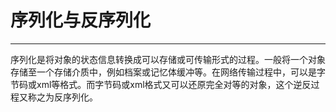 # 序列化与反序列化
---
序列化是将对象的状态信息转换成可以存储或可传输形式的过程。一般将一个对象存储至一个存储介质中，例如档案或记忆体缓冲等。在网络传输过程中，可以是字节码或xml等格式。而字节码或xml格式又可以还原完全对等的对象，这个逆反过程又称之为反序列化。
